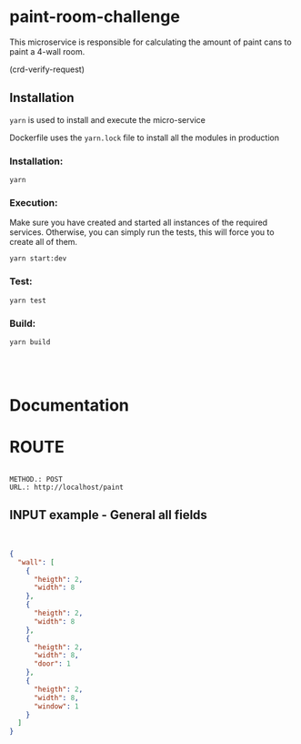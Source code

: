 # paint-room-challenge

This microservice is responsible for calculating the amount of paint cans to paint a 4-wall room.

(crd-verify-request)

## Installation

`yarn` is used to install and execute the micro-service

Dockerfile uses the `yarn.lock` file to install all the modules in production

### Installation:

```
yarn
```

### Execution:

Make sure you have created and started all instances of the required services. Otherwise, you can simply run the tests, this will force you to create all of them.

```
yarn start:dev
```

### Test:

```
yarn test

```

### Build:

```
yarn build

```

<br/>
<br/>

# Documentation

# ROUTE

```

METHOD.: POST
URL.: http://localhost/paint

```

## INPUT example - General all fields

<br/>

```json
{
  "wall": [
    {
      "heigth": 2,
      "width": 8
    },
    {
      "heigth": 2,
      "width": 8
    },
    {
      "heigth": 2,
      "width": 8,
      "door": 1
    },
    {
      "heigth": 2,
      "width": 8,
      "window": 1
    }
  ]
}
```
